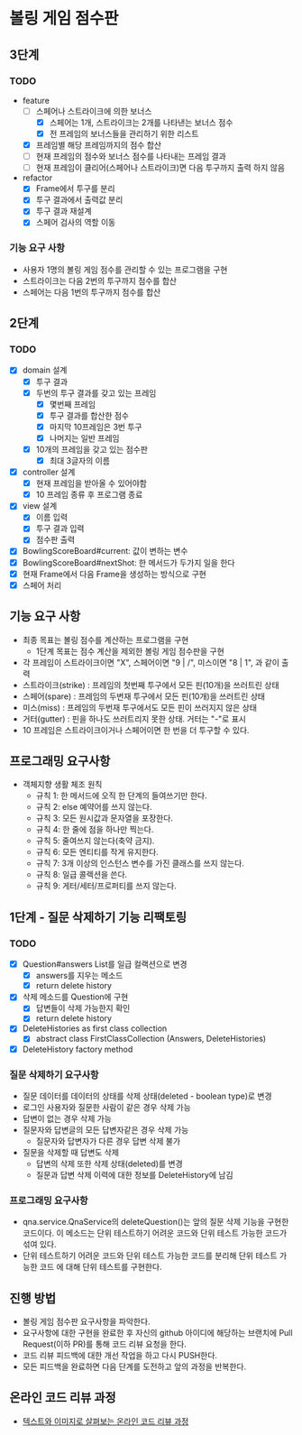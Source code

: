 # 볼링 게임 점수판

## 3단계

### TODO
* feature
  * [ ] 스페어나 스트라이크에 의한 보너스
    * [x] 스페어는 1개, 스트라이크는 2개를 나타낸는 보너스 점수
    * [x] 전 프레임의 보너스들을 관리하기 위한 리스트
  * [x] 프레임별 해당 프레임까지의 점수 합산
  * [ ] 현재 프레임의 점수와 보너스 점수를 나타내는 프레임 결과
  * [ ] 현재 프레임이 클리어(스페어나 스트라이크)면 다음 투구까지 출력 하지 않음
* refactor
  * [x] Frame에서 투구를 분리
  * [x] 투구 결과에서 출력값 분리
  * [x] 투구 결과 재설계
  * [x] 스페어 검사의 역할 이동

### 기능 요구 사항
* 사용자 1명의 볼링 게임 점수를 관리할 수 있는 프로그램을 구현
* 스트라이크는 다음 2번의 투구까지 점수를 합산
* 스페어는 다음 1번의 투구까지 점수를 합산

## 2단계

### TODO
* [x] domain 설계
  * [x] 투구 결과
  * [x] 두번의 투구 결과를 갖고 있는 프레임
    * [x] 몇번째 프레임
    * [x] 투구 결과를 합산한 점수
    * [x] 마지막 10프레임은 3번 투구
    * [x] 나머지는 일반 프레임
  * [x] 10개의 프레임을 갖고 있는 점수판
    * [x] 최대 3글자의 이름
* [x] controller 설계
    * [x] 현재 프레임을 받아올 수 있어야함
    * [x] 10 프레임 종류 후 프로그램 종료
* [x] view 설계
  * [x] 이름 입력
  * [x] 투구 결과 입력
  * [x] 점수판 출력
* [x] BowlingScoreBoard#current: 값이 변하는 변수
* [x] BowlingScoreBoard#nextShot: 한 메서드가 두가지 일을 한다
* [x] 현재 Frame에서 다음 Frame을 생성하는 방식으로 구현
* [x] 스페어 처리

## 기능 요구 사항
 * 최종 목표는 볼링 점수를 계산하는 프로그램을 구현
   * 1단계 목표는 점수 계산을 제외한 볼링 게임 점수판을 구현
 * 각 프레임이 스트라이크이면 "X", 스페어이면 "9 | /", 미스이면 "8 | 1", 과 같이 출력
 * 스트라이크(strike) : 프레임의 첫번째 투구에서 모든 핀(10개)을 쓰러트린 상태
 * 스페어(spare) : 프레임의 두번재 투구에서 모든 핀(10개)을 쓰러트린 상태
 * 미스(miss) : 프레임의 두번재 투구에서도 모든 핀이 쓰러지지 않은 상태
 * 거터(gutter) : 핀을 하나도 쓰러트리지 못한 상태. 거터는 "-"로 표시
 * 10 프레임은 스트라이크이거나 스페어이면 한 번을 더 투구할 수 있다.

## 프로그래밍 요구사항
 * 객체지향 생활 체조 원칙
   * 규칙 1: 한 메서드에 오직 한 단계의 들여쓰기만 한다.
   * 규칙 2: else 예약어를 쓰지 않는다.
   * 규칙 3: 모든 원시값과 문자열을 포장한다.
   * 규칙 4: 한 줄에 점을 하나만 찍는다.
   * 규칙 5: 줄여쓰지 않는다(축약 금지).
   * 규칙 6: 모든 엔티티를 작게 유지한다.
   * 규칙 7: 3개 이상의 인스턴스 변수를 가진 클래스를 쓰지 않는다.
   * 규칙 8: 일급 콜렉션을 쓴다.
   * 규칙 9: 게터/세터/프로퍼티를 쓰지 않는다.
   
## 1단계 - 질문 삭제하기 기능 리팩토링
### TODO
* [x] Question#answers List<Answer>를 일급 컬랙션으로 변경
  * [x] answers를 지우는 메소드
  * [x] return delete history
* [x] 삭제 메소드를 Question에 구현
  * [x] 답변들이 삭제 가능한지 확인
  * [x] return delete history
* [x] DeleteHistories as first class collection
  * [x] abstract class FirstClassCollection (Answers, DeleteHistories)
* [x] DeleteHistory factory method

### 질문 삭제하기 요구사항
* 질문 데이터를 데이터의 상태를 삭제 상태(deleted - boolean type)로 변경
* 로그인 사용자와 질문한 사람이 같은 경우 삭제 가능
* 답변이 없는 경우 삭제 가능
* 질문자와 답변글의 모든 답변자같은 경우 삭제 가능
  * 질문자와 답변자가 다른 경우 답변 삭제 불가
* 질문을 삭제할 때 답변도 삭제
  * 답변의 삭제 또한 삭제 상태(deleted)를 변경
  * 질문과 답변 삭제 이력에 대한 정보를 DeleteHistory에 남김

### 프로그래밍 요구사항
* qna.service.QnaService의 deleteQuestion()는 앞의 질문 삭제 기능을 구현한 코드이다. 이 메소드는 단위 테스트하기 어려운 코드와 단위 테스트 가능한 코드가 섞여 있다.
* 단위 테스트하기 어려운 코드와 단위 테스트 가능한 코드를 분리해 단위 테스트 가능한 코드 에 대해 단위 테스트를 구현한다.

## 진행 방법
* 볼링 게임 점수판 요구사항을 파악한다.
* 요구사항에 대한 구현을 완료한 후 자신의 github 아이디에 해당하는 브랜치에 Pull Request(이하 PR)를 통해 코드 리뷰 요청을 한다.
* 코드 리뷰 피드백에 대한 개선 작업을 하고 다시 PUSH한다.
* 모든 피드백을 완료하면 다음 단계를 도전하고 앞의 과정을 반복한다.

## 온라인 코드 리뷰 과정
* [텍스트와 이미지로 살펴보는 온라인 코드 리뷰 과정](https://github.com/next-step/nextstep-docs/tree/master/codereview)